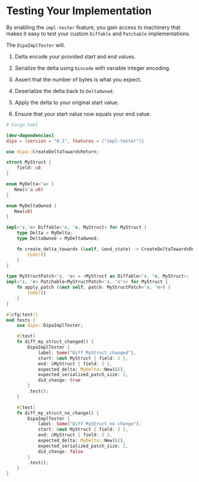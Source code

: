 # Testing Your Implementation

By enabling the `impl-tester` feature, you gain access to machinery that makes it easy to test
your custom `Diffable` and `Patchable` implementations.

The `DipaImplTester` will.

1. Delta encode your provided start and end values.

2. Serialize the delta using `bincode` with variable integer encoding.

3. Assert that the number of bytes is what you expect.

4. Deserialize the delta back to `DeltaOwned`.

5. Apply the delta to your original start value.

6. Ensure that your start value now equals your end value.

```toml
# Cargo.toml

[dev-dependencies]
dipa = {version = "0.1", features = ["impl-tester"]}
```

```rust
use dipa::CreateDeltaTowardsReturn;

struct MyStruct {
    field: u8
}

enum MyDelta<'a> {
   New(&'a u8)
}

enum MyDeltaOwned {
   New(u8)
}

impl<'s,'e> Diffable<'s, 'e, MyStruct> for MyStruct {
    type Delta = MyDelta;
    type DeltaOwned = MyDeltaOwned;

	fn create_delta_towards (&self, &end_state) -> CreateDeltaTowardsReturn<Self::Delta> {
	    todo!()
	}
}

type MyStructPatch<'s, 'e> = <MyStruct as Diffable<'s, 'e, MyStruct>;
impl<'s, 'e> Patchable<MyStructPatch<'s, 'e'>> for MyStruct {
	fn apply_patch (&mut self, patch: MyStructPatch<'s, 'e>) {
	    todo!()
	}
}

#[cfg(test)]
mod tests {
    use dipa::DipaImplTester;

    #[test]
    fn diff_my_struct_changed() {
        DipaImplTester {
            label: Some("Diff MyStruct changed"),
            start: &mut MyStruct { field: 2 },
            end: &MyStruct { field: 5 },
            expected_delta: MyDelta::New(&5),
            expected_serialized_patch_size: 2,
			did_change: true
        }
        .test();
    }

    #[test]
    fn diff_my_struct_no_change() {
        DipaImplTester {
            label: Some("Diff MyStruct no change"),
            start: &mut MyStruct { field: 2 },
            end: &MyStruct { field: 2 },
            expected_delta: MyDelta::New(&2),
            expected_serialized_patch_size: 2,
			did_change: false
        }
        .test();
    }
}
```
